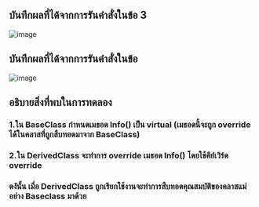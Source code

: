 ## บันทึกผลที่ได้จากการรันคำสั่งในข้อ 3
![image](https://github.com/Sorawit255/03376836-OOP-2566-Lab-09/assets/144196505/bab1a693-3e95-4d67-b1be-b9ecf5000238)

## บันทึกผลที่ได้จากการรันคำสั่งในข้อ 
![image](https://github.com/Sorawit255/03376836-OOP-2566-Lab-09/assets/144196505/0ffb6030-af4b-4d69-a1ee-c7a8f15004e0)

## อธิบายสิ่งที่พบในการทดลอง
### 1.ใน BaseClass กำหนดเมธอด Info() เป็น virtual (เมธอดนี้จะถูก override ได้ในคลาสที่ถูกสืบทอดมาจาก BaseClass)
### 2.ใน DerivedClass จะทำการ override เมธอด Info() โดยใช้คีย์เวิร์ด override
### ดงันั้น เมื่อ DerivedClass ถูกเรียกใช้งานจะทำการสืบทอดคุณสมบัติของคลาสแม่อย่าง Baseclass มาด้วย
